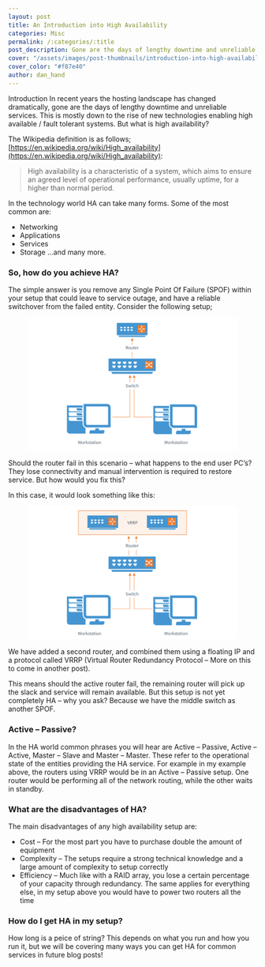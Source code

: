 ```yaml
---
layout: post
title: An Introduction into High Availability
categories: Misc
permalink: /:categories/:title
post_description: Gone are the days of lengthy downtime and unreliable services. But what is high availability?
cover: "/assets/images/post-thumbnails/introduction-into-high-availability.svg"
cover_color: "#f87e40"
author: dan_hand
---
```


Introduction
In recent years the hosting landscape has changed dramatically, gone are the days of lengthy downtime and unreliable services. This is mostly down to the rise of new technologies enabling high available / fault tolerant systems. But what is high availability?

The Wikipedia definition is as follows; [https://en.wikipedia.org/wiki/High_availability](https://en.wikipedia.org/wiki/High_availability):

> High availability is a characteristic of a system, which aims to ensure an agreed level of operational performance, usually uptime, for a higher than normal period.

In the technology world HA can take many forms. Some of the most common are:

* Networking
* Applications
* Services
* Storage
…and many more.

### So, how do you achieve HA?
The simple answer is you remove any Single Point Of Failure (SPOF) within your setup that could leave to service outage, and have a reliable switchover from the failed entity. Consider the following setup;

<figure><img src="/assets/images/intro-into-high-availability-non-ha.svg" alt="Introduction into high availability non ha"></figure>

Should the router fail in this scenario – what happens to the end user PC’s? They lose connectivity and manual intervention is required to restore service. But how would you fix this?

In this case, it would look something like this:

<figure><img src="/assets/images/intro-into-high-availability-ha.svg" alt="Introduction into high availability ha"></figure>

We have added a second router, and combined them using a floating IP and a protocol called VRRP (Virtual Router Redundancy Protocol – More on this to come in another post).

This means should the active router fail, the remaining router will pick up the slack and service will remain available. But this setup is not yet completely HA – why you ask? Because we have the middle switch as another SPOF.

### Active – Passive?
In the HA world common phrases you will hear are Active – Passive, Active – Active, Master – Slave and Master – Master. These refer to the operational state of the entities providing the HA service. For example in my example above, the routers using VRRP would be in an Active – Passive setup. One router would be performing all of the network routing, while the other waits in standby.

### What are the disadvantages of HA?
The main disadvantages of any high availability setup are:

* Cost – For the most part you have to purchase double the amount of equipment
* Complexity – The setups require a strong technical knowledge and a large amount of complexity to setup correctly
* Efficiency – Much like with a RAID array, you lose a certain percentage of your capacity through redundancy. The same applies for everything else, in my setup above you would have to power two routers all the time

### How do I get HA in my setup?
How long is a peice of string? This depends on what you run and how you run it, but we will be covering many ways you can get HA for common services in future blog posts!
